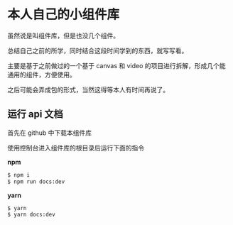 # 本人自己的小组件库

虽然说是叫组件库，但是也没几个组件。

总结自己之前的所学，同时结合这段时间学到的东西，就写写看。

主要是基于之前做过的一个基于 canvas 和 video 的项目进行拆解，形成几个能通用的组件，方便使用。

之后可能会弄成包的形式，当然这得等本人有时间再说了。

## 运行 api 文档

首先在 github 中下载本组件库

使用控制台进入组件库的根目录后运行下面的指令

**npm**

```bash
$ npm i
$ npm run docs:dev
```

**yarn**

```bash
$ yarn
$ yarn docs:dev
```
